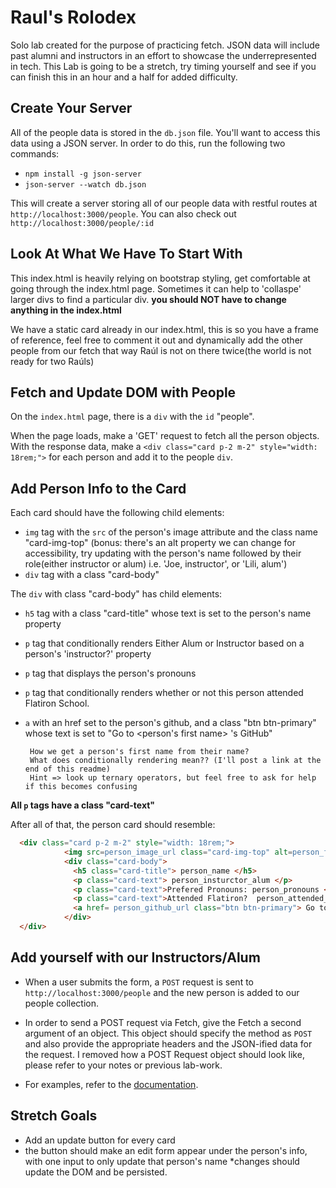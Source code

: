 # Raul's Rolodex

Solo lab created for the purpose of practicing fetch. JSON data will include past alumni and instructors in an effort to showcase the underrepresented in tech. 
This Lab is going to be a stretch, try timing yourself and see if you can finish this in an hour and a half for added difficulty.  

## Create Your Server

All of the people data is stored in the `db.json` file. You'll want to access this
data using a JSON server. In order to do this, run the following two commands:

   * `npm install -g json-server`
   * `json-server --watch db.json`
   
This will create a server storing all of our people data with restful routes
at `http://localhost:3000/people`. You can also check out
`http://localhost:3000/people/:id`

## Look At What We Have To Start With 

This index.html is heavily relying on bootstrap styling, get comfortable at going through the index.html page. 
Sometimes it can help to 'collaspe' larger divs to find a particular div. 
**you should NOT have to change anything in the index.html**

We have a static card already in our index.html, this is so you have a frame of reference, feel free to comment it out and dynamically add the other people from our fetch that way Raúl is not on there twice(the world is not ready for two Raúls)

## Fetch and Update DOM with People 

On the `index.html` page, there is a `div` with the `id` "people".

When the page loads, make a 'GET' request to fetch all the person objects. With the
response data, make a `<div class="card p-2 m-2" style="width: 18rem;">` for each person and add it to the
people `div`.

## Add Person Info to the Card

Each card should have the following child elements:

  * `img` tag with the `src` of the person's image attribute and the class name "card-img-top" (bonus: there's an alt property we can change for accessibility, try updating with the person's name followed by their role(either instructor or alum) i.e. 'Joe, instructor', or 'Lili, alum')
  * `div` tag with a class "card-body"
  
  
The `div` with class "card-body" has child elements: 
  * `h5` tag with a class "card-title" whose text is set to the person's name property
  *  `p` tag that conditionally renders Either Alum or Instructor based on a person's 'instructor?' property
  *  `p` tag that displays the person's pronouns 
  *  `p` tag that conditionally renders whether or not this person attended Flatiron School. 
  *  `a` with an href set to the person's github, and a class "btn btn-primary" whose text is set to "Go to <person's first name> 's GitHub"
  
          How we get a person's first name from their name? 
          What does conditionally rendering mean?? (I'll post a link at the end of this readme)
          Hint => look up ternary operators, but feel free to ask for help if this becomes confusing
          
  **All `p` tags have a class "card-text"**
  

After all of that, the person card should resemble:

```html
  <div class="card p-2 m-2" style="width: 18rem;">
            <img src=person_image_url class="card-img-top" alt=person_first_name_and_either_alum_instructor>
            <div class="card-body">
              <h5 class="card-title"> person_name </h5>
              <p class="card-text"> person_insturctor_alum </p>
              <p class="card-text">Prefered Pronouns: person_pronouns </p>
              <p class="card-text">Attended Flatiron?  person_attended_flatiron </p>
              <a href= person_github_url class="btn btn-primary"> Go to person_first_name's GitHub </a>
            </div>
  </div>
```


## Add yourself with our Instructors/Alum

* When a user submits the form, a `POST` request is sent to `http://localhost:3000/people` and the new person is added to our people collection.
* In order to send a POST request via Fetch, give the Fetch a second argument of an object. This object should specify the method as `POST` and also provide the appropriate headers and the JSON-ified data for the request. I removed how a POST Request object should look like, please refer to your notes or previous lab-work.

* For examples, refer to the [documentation](https://developer.mozilla.org/en-US/docs/Web/API/Fetch_API/Using_Fetch#Supplying_request_options).


## Stretch Goals

* Add an update button for every card
* the button should make an edit form appear under the person's info, with one input to only update that person's name
*changes should update the DOM and be persisted. 



